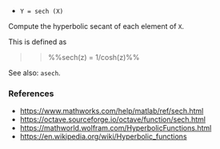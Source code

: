 - `Y = sech (X)`

Compute the hyperbolic secant of each element of `X`.

This is defined as

> > %%sech(z) = 1/cosh(z)%%

See also: `asech`.

### References

- https://www.mathworks.com/help/matlab/ref/sech.html
- https://octave.sourceforge.io/octave/function/sech.html
- https://mathworld.wolfram.com/HyperbolicFunctions.html
- https://en.wikipedia.org/wiki/Hyperbolic_functions

